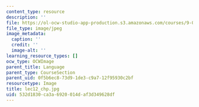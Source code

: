 ```yaml
---
content_type: resource
description: ''
file: https://ol-ocw-studio-app-production.s3.amazonaws.com/courses/9-00sc-introduction-to-psychology-fall-2011/532d1830ca3a6920014daf3d349628df_lec12_chp.jpg
file_type: image/jpeg
image_metadata:
  caption: ''
  credit: ''
  image-alt: ''
learning_resource_types: []
ocw_type: OCWImage
parent_title: Language
parent_type: CourseSection
parent_uid: 0f5b6ec8-73d9-1de3-c9a7-12f95930c2bf
resourcetype: Image
title: lec12_chp.jpg
uid: 532d1830-ca3a-6920-014d-af3d349628df
---
```

